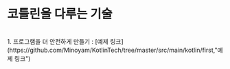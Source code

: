 <h1>코틀린을 다루는 기술</h1><br>
1. 프로그램을 더 안전하게 만들기 : [예제 링크](https://github.com/Minoyam/KotlinTech/tree/master/src/main/kotlin/first,"예제 링크")
